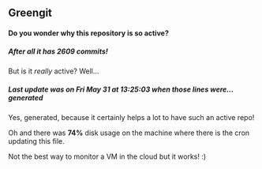 ## Greengit

#### Do you wonder why this repository is so active?

##### After all it has 2609 commits!

But is it *really* active? Well...

##### Last update was on Fri May 31 at 13:25:03 when those lines were... generated

Yes, generated, because it certainly helps a lot to have such an active repo!

Oh and there was **74%** disk usage on the machine
where there is the cron updating this file.

Not the best way to monitor a VM in the cloud but it works! :)
